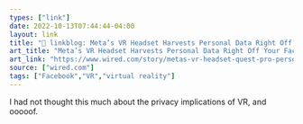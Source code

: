 ```yaml
---
types: ["link"]
date: 2022-10-13T07:44:44-04:00
layout: link
title: "🔗 linkblog: Meta’s VR Headset Harvests Personal Data Right Off Your Face | WIRED'"
art_title: "Meta’s VR Headset Harvests Personal Data Right Off Your Face | WIRED"
art_link: "https://www.wired.com/story/metas-vr-headset-quest-pro-personal-data-face/"
source: ["wired.com"]
tags: ["Facebook","VR","virtual reality"]
---
```

I had not thought this much about the privacy implications of VR, and ooooof. 
 
